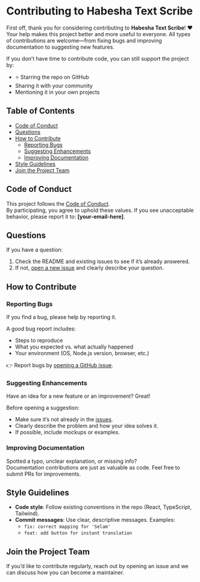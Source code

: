# Contributing to Habesha Text Scribe

First off, thank you for considering contributing to **Habesha Text Scribe**! ❤️  
Your help makes this project better and more useful to everyone. All types of contributions are welcome—from fixing bugs and improving documentation to suggesting new features.

If you don’t have time to contribute code, you can still support the project by:  
- ⭐ Starring the repo on GitHub  
- Sharing it with your community  
- Mentioning it in your own projects  


## Table of Contents
- [Code of Conduct](#code-of-conduct)  
- [Questions](#questions)  
- [How to Contribute](#how-to-contribute)  
  - [Reporting Bugs](#reporting-bugs)  
  - [Suggesting Enhancements](#suggesting-enhancements)  
  - [Improving Documentation](#improving-documentation)  
- [Style Guidelines](#style-guidelines)  
- [Join the Project Team](#join-the-project-team)  


## Code of Conduct
This project follows the [Code of Conduct](CODE_OF_CONDUCT.md).  
By participating, you agree to uphold these values. If you see unacceptable behavior, please report it to: **[your-email-here]**.  


## Questions
If you have a question:  
1. Check the README and existing issues to see if it’s already answered.  
2. If not, [open a new issue](../../issues/new) and clearly describe your question.  


## How to Contribute

### Reporting Bugs
If you find a bug, please help by reporting it.  

A good bug report includes:  
- Steps to reproduce  
- What you expected vs. what actually happened  
- Your environment (OS, Node.js version, browser, etc.)  

👉 Report bugs by [opening a GitHub issue](../../issues/new).  


### Suggesting Enhancements
Have an idea for a new feature or an improvement? Great!  

Before opening a suggestion:  
- Make sure it’s not already in the [issues](../../issues).  
- Clearly describe the problem and how your idea solves it.  
- If possible, include mockups or examples.  


### Improving Documentation
Spotted a typo, unclear explanation, or missing info?  
Documentation contributions are just as valuable as code. Feel free to submit PRs for improvements.  


## Style Guidelines

- **Code style**: Follow existing conventions in the repo (React, TypeScript, Tailwind).  
- **Commit messages**: Use clear, descriptive messages. Examples:  
  - `fix: correct mapping for 'Selam'`  
  - `feat: add button for instant translation`  


## Join the Project Team
If you’d like to contribute regularly, reach out by opening an issue and we can discuss how you can become a maintainer.  



